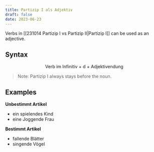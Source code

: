 ```yaml
---
title: Partizip I als Adjektiv
draft: false
date: 2023-06-23
---
```


Verbs in [[231014 Partizip I vs Partizip II|Partizip I]] can be used as an adjective. 

## Syntax

$$
\text{Verb im Infinitiv + d + Adjektivendung}
$$

> Note: Partizip I always stays before the noun. 

## Examples 
**Unbestimmt Artikel**
- ein spielendes Kind
- eine Joggende Frau

**Bestimmt Artikel**
- fallende Blätter
- singende Vögel





